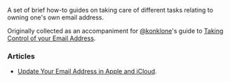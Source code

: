 A set of brief how-to guides on taking care of different tasks relating to owning one's own email address.

Originally collected as an accompaniment for [@konklone](/konklone)'s guide to [Taking Control of your Email Address](https://konklone.com/post/take-control-of-your-email-address).

### Articles

* [Update Your Email Address in Apple and iCloud](icloud).